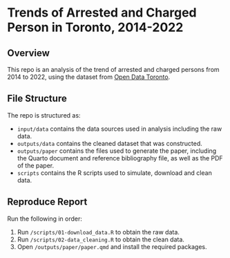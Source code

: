 # Trends of Arrested and Charged Person in Toronto, 2014-2022

## Overview

This repo is an analysis of the trend of arrested and charged persons from 2014 to 2022, using the dataset from [Open Data Toronto](https://open.toronto.ca/dataset/police-annual-statistical-report-arrested-and-charged-persons/).


## File Structure

The repo is structured as:

-   `input/data` contains the data sources used in analysis including the raw data.
-   `outputs/data` contains the cleaned dataset that was constructed.
-   `outputs/paper` contains the files used to generate the paper, including the Quarto document and reference bibliography file, as well as the PDF of the paper. 
-   `scripts` contains the R scripts used to simulate, download and clean data.


## Reproduce Report

Run the following in order:

1. Run `/scripts/01-download_data.R` to obtain the raw data.
2. Run `/scripts/02-data_cleaning.R` to obtain the clean data.
3. Open `/outputs/paper/paper.qmd` and install the required packages.
